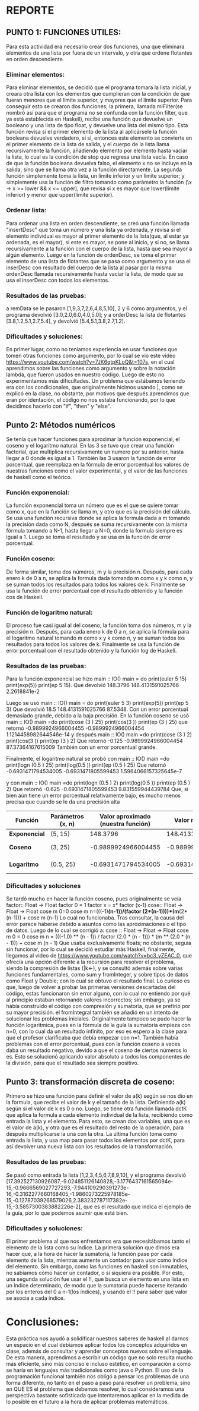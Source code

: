 # REPORTE
## PUNTO 1: FUNCIONES UTILES:
Para esta actividad era necesario crear dos funciones, una que eliminara elementos de una lista por fuera de un intervalo, y otra que ordene flotantes en orden descendiente.

### Eliminar elementos:

Para eliminar elementos, se decidió que el programa tomara la lista inicial, y creara otra lista con los elementos que cumplieran con la condición de que fueran menores que el límite superior, y mayores que el límite superior.
Para conseguir esto se crearon dos funciones; la primera, llamada miFilter(se nombró así para que el programa no se confunda con la función filter, que ya está establecida en Haskell), recibe una función que devuelve un booleano y una lista de tipo float, y devuelve una lista del mismo tipo. Esta función revisa si el primer elemento de la lista al aplicársele la función booleana devuelve verdadero, si si, entonces este elemento se convierte en el primer elemento de la lista de salida, y el cuerpo de la lista llama recursivamente la función, añadiendo elemento por elemento hasta vaciar la lista, lo cual es la condición de stop que regresa una lista vacía. En caso de que la función booleana devuelva falso, el elemento x no se incluye en la salida, sino que se llama otra vez a la función directamente.
La segunda función simplemente toma la lista, un límite inferior y un límite superior; y simplemente usa la función de filtro tomando como parámetro la función  (\x -> x >= lower && x <= upper), que revisa si x es mayor que lower(límite inferior) y menor que upper(límite superior).

### Ordenar lista:

Para ordenar una lista en orden descendiente, se creó una función llamada "insertDesc" que toma un número y una lista ya ordenada, y revisa si el elemento individual es mayor al primer elemento de la lista(que, al estar ya ordenada, es el mayor), si este es mayor, se pone al inicio, y si no, se llama recursivamente a la función con el cuerpo de la lista, hasta que sea mayor a algún elemento.
Luego en la función de ordenDesc, se toma el primer elemento de una lista de flotantes que se pasa como argumento y se usa el inserDesc con resultado del cuerpo de la lista al pasar por la misma ordenDesc llamada recursivamente hasta vaciar la lista, de modo que se usa el inserDesc con todos los elementos.

### Resultados de las pruebas:

a remData se le pasaron [1,9,3,7,2,6,4,8,5,10], 2 y 6 como argumentos, y el programa devolvió [3.0,2.0,6.0,4.0,5.0]; y a orderDesc la lista de flotantes [3.8,1.2,5.1,2.7,5.4], y devolvió [5.4,5.1,3.8,2.7,1.2].

### Dificultades y soluciones:
En primer lugar, como no teníamos experiencia en usar funciones que tomen otras funciones como argumento, por lo cual se vio este video https://www.youtube.com/watch?v=7JK6qtpKLoQ&t=107s, en el cual aprendimos sobre las funciones como argumento y sobre la notación lambda, que fueron usados en nuestro código. Luego de esto no experimentamos más dificultades. Un problema que estábamos teniendo era con los condicionales, que originalmente hicimos usando |, como se explicó en la clase, no obstante, por motivos que después aprendimos que eran por identación, el código no nos estaba funcionando, por lo que decidimos hacerlo con "if", "then" y "else".

## Punto 2: Métodos numéricos
Se tenía que hacer funciones para aproximar la función exponencial, el coseno y el logaritmo natural.
En las 3 se tuvo que crear una función factorial, que multiplica recursivamente un numero por su anterior, hasta llegar a 0 donde es igual a 1. También las 3 usaron la función de error porcentual, que reemplaza en la fórmula de error porcentual los valores de nuestras funciones como el valor experimental, y el valor de las funciones de haskell como el teórico.

### Función exponencial:

La función exponencial toma un número que es el que se quiere tomar como x, que en la función se llama m, y otro que es la precisión del cálculo.
Se usa una función recursiva donde se aplica la formula dada a m tomando la precisión dada como N, después se suma recursivamente con la misma fórmula tomando a N-1, hasta llegar a N=0, donde la formula siempre es igual a 1. Luego se toma el resultado y se usa en la función de error porcentual.

### Función coseno:

De forma similar, toma dos números, m y la precisión n. Después, para cada enero k de 0 a n, se aplica la formula dada tomando m como x y k como n, y se suman todos los resultados para todos los valores de k. Finalmente se usa la función de error porcentual con el resultado obtenido y la función cos de Haskell.

### Función de logaritmo natural:
El proceso fue casi igual al del coseno; la función toma dos números, m y la precisión n. Después, para cada enero k de 0 a n, se aplica la fórmula para el logaritmo natural tomando m como x y k como n, y se suman todos los resultados para todos los valores de k. Finalmente se usa la función de error porcentual con el resultado obtenido y la función log de Haskell.

### Resultados de las pruebas:
Para la función exponencial se hizo 
main :: IO()
main =   do
    print(euler 5 15)
    print(exp(5))
    print(ep 5 15).
Que devolvió 
148.3796
148.4131591025766
2.2618841e-2

Luego se usó 
main :: IO()
main =   do
    print(euler 5 3)
    print(exp(5))
    print(ep 5 3)
Que devolvió 
18.5
148.4131591025766
87.5348.
Con un error porcentual demasiado grande, debido a la baja precisión.
En la función coseno se usó
main :: IO()
main =do
    print(cose (3 ) 25)
    print(cos(3 ))
    print(ep (3 ) 25)
que retornó
-0.9899924966004455
-0.9899924966004454
1.1214458982644546e-14
y después
main :: IO()
main =do
    print(cose (3 ) 2)
    print(cos(3 ))
    print(ep (3 ) 2)
Que retornó
-0.125
-0.9899924966004454
87.37364167615009
También con un error porcentual grande.

Finalmente, el logaritmo natural se probó con
main :: IO()
main =do
    print(logn (0.5 ) 25)
    print(log(0.5 ))
    print(ep (0.5 ) 25)
Que retornó
-0.6931471794534005
-0.6931471805599453
1.5964066157325645e-7

y con 
main :: IO()
main =do
    print(logn (0.5 ) 2)
    print(log(0.5 ))
    print(ep (0.5 ) 2)
Que retornó
-0.625
-0.6931471805599453
9.831559944439784
Que, si bien aún tiene un error porcentual relativamente bajo, es mucho menos precisa que cuando se le da una precisión alta

| Función       | Parámetros (x, n) | Valor aproximado (nuestra función) | Valor real (Haskell) | Error porcentual |
|---------------|------------------|-------------------------------------|----------------------|------------------|
| **Exponencial** | (5, 15) | 148.3796 | 148.4131591025766 | 2.2618841e-2 |
| **Coseno**      | (3, 25) | -0.9899924966004455 | -0.9899924966004454 | 1.1214458982644546e-14 |
| **Logaritmo**   | (0.5, 25) | -0.6931471794534005 | -0.6931471805599453 | 1.5964066157325645e-7 |

### Dificultades y soluciones
Se tardó mucho en hacer la función coseno, pues originalmente se veía
factor:: Float -> Float
factor 0 = 1
factor x = x* factor (x-1)
cose:: Float -> Float -> Float
cose m 0=0
cose m n=(((-1)**(n-1))/(factor (2*(n-1))))*(m**(2*(n-1))) + cose m (n-1)
Lo cual no funcionaba. Tras consultar, la causa del error parece haberse debido a asuntos como las aproximaciones o el tipo de datos. Luego de lo cual se corrigió a:
cose :: Float -> Float -> Float
cose m 0 = 0
cose m n =
    (((-1.0) ** (n - 1)) / factor (2.0 * (n - 1))) *
    (m ** (2.0 * (n - 1))) + cose m (n - 1)
Que usaba exclusivamente floats;  no obstante, seguía sin funcionar, por lo cual se decidió estudiar más Haskell, finalmente, llegamos al video de https://www.youtube.com/watch?v=bc3_yZEAC_0, que ofrecía una opción diferente a la recursión para resolver el problema, siendo la compresión de listas (|k<-), y se consultó además sobre varias funciones fundamentales, como sum y fromInteger, y sobre tipos de datos como Float y Double; con lo cual se obtuvo el resultado final. Lo curioso es que, luego de volver a probar las primeras versiones descartadas del código, estas funcionaron sin error alguno, con lo cual no entiendo por qué al principio estaban retornando valores incorrectos; sin embargo, ya se había construido el código con compresión y sumatoria, que se prefirió por su mayor precisión. el fromIntegral también se añadió en un intento de solucionar los problemas iniciales.
Originalmente tampoco se pudo hacer la función logaritmica, pues en la fórmula de la guía la sumatoria empieza con n=0, con lo cual da un resultado infinito, por eso es espero a la clase para que el profesor clarificaba que debía empezar con n=1.
También había problemas con el error porcentual, pues con la función coseno a veces daba un resultado negativo, devido a que el coseno de ciertos números lo es. Esto se solucionó aplicando valor absoluto a todos los componentes de la división, para que el resultado sea siempre positivo.

## Punto 3: transformación discreta de coseno:

Primero se hizo una función para definir el valor de a(k) según se nos dio en la formula, que recibe el valor de k y el tamaño de la lista. Definiendo a(k) según si el valor de k es 0 o no. Luego, se tiene otra función llamada dctK que aplica la formula a cada elemento individual de la lista, recibiendo como entrada la lista y el elemento. Para esto, se crean dos variables, una que es el valor de a(k), y otra que es el resultado del resto de la operación, para después multiplicarse la una con la otra.
La última función toma como entrada la lista, y usa map para pasar todos los elementos por dctK, para así devolver una nueva lista con los resultados de la transformación.

### Resultados de las pruebas:
Se pasó como entrada la lista [1,2,3,4,5,6,7,8,9,10], y el programa devolvió [17.392527130926087,-9.024851126140828,-3.1776437161565094e-15,-0.9666569027727293,-7.944109290391273e-16,-0.3162277660168405,-1.9860273225978185e-15,-0.12787039268579026,2.383232787117382e-15,-3.5857300383882226e-2], que es el resultado que indica el ejemplo de la guía, por lo que podemos asumir que está bien.

### Dificultades y soluciones:
El primer problema al que nos enfrentamos era que necesitábamos tanto el elemento de la lista como su índice. La primera solución que dimos era hacer que, a la hora de hacer la sumatoria, la función pase por cada elemento de la lista, mientras aumente un contador para usar como índice del elemento. Sin embargo, como las funciones en haskell son inmutables, no sabíamos cómo hacer un contador, o si siquiera era posible. Por esto, una segunda solución fue usar el !!, que busca un elemento en una lista en un índice determinado, de modo que la sumatoria puede hacerse iterando por los enteros del 0 a n-1(los índices), y usando el !! para saber qué valor se asocia a cada índice.

# Conclusiones:
Esta práctica nos ayudó a solidificar nuestros saberes de haskell al darnos un espacio en el cual debíamos aplicar todos los conceptos adquiridos en clase, además de consultar y aprender conceptos nuevos sobre el lenguaje. De esta manera, aprendimos a escribir un código que no solo resulta mucho más eficiente, sino más conciso e incluso estético, en comparación a como se haría en lenguajes más tradicionales como java o Python. 
El uso de la programación funcional también nos obligó a pensar los problemas de una forma diferente, no tanto en el paso a paso para resolver un problema, sino en QUE ES el problema que debemos resolver, lo cual consideramos una perspectiva bastante sofisticada que intentaremos aplicar en la medida de lo posible en el futuro a la hora de aplicar problemas matemáticos.
